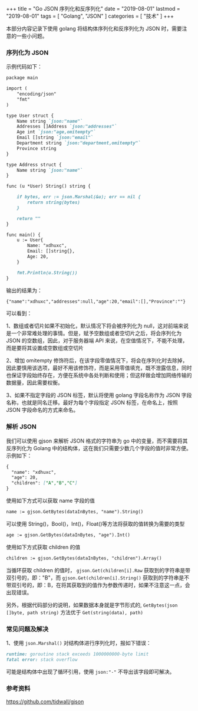 +++
title = "Go JSON 序列化和反序列化"
date = "2019-08-01"
lastmod = "2019-08-01"
tags = [
    "Golang",
    "JSON"
]
categories = [
    "技术"
]
+++

本部分内容记录下使用 golang 将结构体序列化和反序列化为 JSON 时，需要注意的一些小问题。

<!--more-->

### 序列化为 JSON
示例代码如下：
```markdown
package main

import (
	"encoding/json"
	"fmt"
)

type User struct {
	Name string `json:"name"`
	Addresses []Address `json:"addresses"`
	Age int `json:"age,omitempty"`
	Email []string `json:"email"`
	Department string `json:"department,omitempty"`
	Province string
}

type Address struct {
	Name string `json:"name"`
}

func (u *User) String() string {

	if bytes, err := json.Marshal(&u); err == nil {
		return string(bytes)
	}

	return ""
}

func main() {
	u := User{
		Name: "xdhuxc",
		Email: []string{},
		Age: 20,
	}

	fmt.Println(u.String())
}
```
输出的结果为：
```markdown
{"name":"xdhuxc","addresses":null,"age":20,"email":[],"Province":""}
```

可以看到：

1、数组或者切片如果不初始化，默认情况下将会被序列化为 null，这对前端来说是一个非常难处理的事情。但是，赋予空数组或者空切片之后，将会序列化为 JSON 的空数组，因此，对于服务器端 API 来说，在空值情况下，不能不处理，而是要将其设置成空数组或空切片

2、增加 omitempty 修饰符后，在该字段零值情况下，将会在序列化时去除掉，因此要慎用该选项，最好不用该修饰符，而是采用零值填充，既不泄露信息，同时也保证字段始终存在，方便在系统中各处判断和使用；但这样做会增加网络传输的数据量，因此需要权衡。

3、如果不指定字段的 JSON 标签，默认将使用 golang 字段名称作为 JSON 字段名称，也就是同名迁移。最好为每个字段指定 JSON 标签，在命名上，按照 JSON 字段命名的方式来命名。


### 解析 JSON
我们可以使用 gjson 来解析 JSON 格式的字符串为 go 中的变量，而不需要将其反序列化为 Golang 中的结构体，这在我们只需要少数几个字段的值时非常方便。
示例如下：
```markdown
{
  "name": "xdhuxc",
  "age": 20,
  "children": ["A","B","C"]
}
```
使用如下方式可以获取 name 字段的值
```markdown
name := gjson.GetBytes(dataInBytes, "name").String()
```
可以使用 String()，Bool()，Int()，Float()等方法将获取的值转换为需要的类型
```markdown
age := gjson.GetBytes(dataInBytes, "age").Int()
```

使用如下方式获取 children 的值
```markdown
children := gjson.GetBytes(dataInBytes, "children").Array()
```
当循环获取 children 的值时，
`gjson.Get(children[i].Raw` 获取到的字符串是带双引号的，即："B"，而 `gjson.Get(children[i].String()` 获取到的字符串是不带双引号的，即：B，在将其获取到的值作为参数传递时，如果不注意这一点，会出现错误。

另外，根据代码部分的说明，如果数据本身就是字节形式的, `GetBytes(json []byte, path string)` 方法优于 `Get(string(data), path)`

### 常见问题及解决

1、使用 `json.Marshal()` 对结构体进行序列化时，报如下错误：
```markdown
runtime: goroutine stack exceeds 1000000000-byte limit
fatal error: stack overflow
```
可能是结构体中出现了循环引用，使用 ``json:"-"`` 不导出该字段即可解决。

### 参考资料

https://github.com/tidwall/gjson



